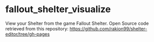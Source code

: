 # fallout_shelter_visualize
View your Shelter from the game Fallout Shelter. Open Source code retrieved from this repository: https://github.com/rakion99/shelter-editor/tree/gh-pages
